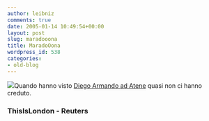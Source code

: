 ```yaml
---
author: leibniz
comments: true
date: 2005-01-14 10:49:54+00:00
layout: post
slug: maradooona
title: MaradoOona
wordpress_id: 538
categories:
- old-blog
---
```


![](http://images.thisislondon.co.uk/v2/sport/football2/_front/maradonaR140105_100x110.jpg)Quando hanno visto [Diego Armando ad Atene](http://www.thisislondon.com/sport/football/articles/15945745) quasi non ci hanno creduto.




### ThisIsLondon - Reuters
